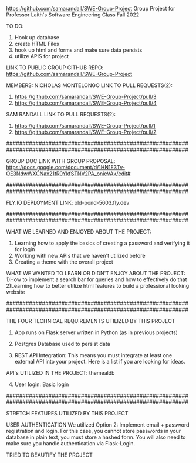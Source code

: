 https://github.com/samarandall/SWE-Group-Project
Group Project for Professor Laith's Software Engineering Class Fall 2022

TO DO:
1) Hook up database
2) create HTML Files
3) hook up html and forms and make sure data persists
4) utilize APIS for project

LINK TO PUBLIC GROUP GITHUB REPO:
https://github.com/samarandall/SWE-Group-Project

MEMBERS:
NICHOLAS MONTELONGO
LINK TO PULL REQUESTS(2):
1) https://github.com/samarandall/SWE-Group-Project/pull/3
2) https://github.com/samarandall/SWE-Group-Project/pull/4
 
SAM RANDALL
LINK TO PULL REQUESTS(2):
1) https://github.com/samarandall/SWE-Group-Project/pull/1
2) https://github.com/samarandall/SWE-Group-Project/pull/2

################################################################################################################

GROUP DOC LINK WITH GROUP PROPOSAL:
https://docs.google.com/document/d/1HN1E3Tv-OE3NdwWXCNax21tR0YkfSTNV2PA_onieVAk/edit#

################################################################################################################

FLY.IO DEPLOYMENT LINK:
old-pond-5603.fly.dev

################################################################################################################

WHAT WE LEARNED AND ENJOYED ABOUT THE PROJECT:
1) Learning how to apply the basics of creating a password and verifying it for login
2) Working with new APIs that we haven't utilized before
3) Creating a theme with the overall project

WHAT WE WANTED TO LEARN OR DIDN'T ENJOY ABOUT THE PROJECT:
1)How to implement a search bar for queries and how to effectively do that
2)Learning how to better utilize html features to build a professional looking website

################################################################################################################

THE FOUR TECHNICAL REQUIREMENTS UTILIZED BY THIS PROJECT

1)  App runs on Flask server written in Python (as in previous projects)

2)  Postgres Database used to persist data

3)  REST API Integration: This means you must integrate at least one external API into your project. Here is a list if you are looking for ideas.

API's UTILIZED IN THE PROJECT:
themealdb

4)  User login: Basic login 


################################################################################################################

STRETCH FEATURES UTILIZED BY THIS PROJECT

USER AUTHENTICATION
We utilized Option 2: Implement email + password registration and login. For this case, you cannot store passwords in your database in plain text, you must store a hashed form. You will also need to make sure you handle authentication via Flask-Login.

TRIED TO BEAUTIFY THE PROJECT